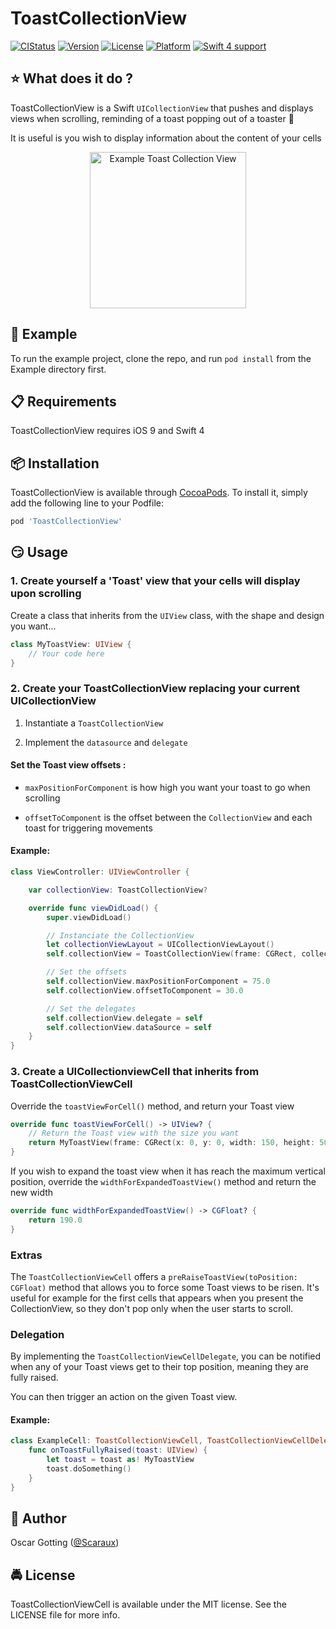 # ToastCollectionView

[![CIStatus](https://img.shields.io/travis/scaraux/ToastCollectionViewCell.svg?style=flat)](https://travis-ci.org/scaraux/ToastCollectionViewCel)
[![Version](https://img.shields.io/cocoapods/v/ToastCollectionViewCell.svg?style=flat)](https://cocoapods.org/pods/ToastCollectionViewCell)
[![License](https://img.shields.io/cocoapods/l/ToastCollectionViewCell.svg?style=flat)](https://cocoapods.org/pods/ToastCollectionViewCell)
[![Platform](https://img.shields.io/cocoapods/p/ToastCollectionViewCell.svg?style=flat)](https://cocoapods.org/pods/ToastCollectionViewCell)
[![Swift 4          support](https://img.shields.io/badge/Swift-4-orange.svg?style=flat)](https://cocoapods.org/pods/ToastCollectionViewCell)

## :star: What does it do ?

ToastCollectionView is a Swift `UICollectionView` that pushes and displays views when scrolling, reminding of a toast popping out of a toaster 🍞

It is useful is you wish to display information about the content of your cells

<p align="center">
    <img src="Artwork/example.gif" width="250" alt="Example Toast Collection View"/>
</p>

##  📲 Example

To run the example project, clone the repo, and run `pod install` from the Example directory first.

## 📋 Requirements

ToastCollectionView requires iOS 9 and Swift 4

##  📦 Installation

ToastCollectionView is available through [CocoaPods](https://cocoapods.org). To install
it, simply add the following line to your Podfile:

```ruby
pod 'ToastCollectionView'
```

## 😏 Usage

### 1. Create yourself a 'Toast' view that your cells will display upon scrolling

Create a class that inherits from the `UIView` class, with the shape and design you want...

```swift
class MyToastView: UIView {
    // Your code here
}
```

### 2. Create your ToastCollectionView replacing your current UICollectionView

1. Instantiate a `ToastCollectionView`

2. Implement the `datasource` and `delegate`

#### Set the Toast view offsets :

- `maxPositionForComponent` is how high you want your toast to go when scrolling

- `offsetToComponent` is the offset between the `CollectionView` and each toast for triggering movements

#### Example:

```swift
class ViewController: UIViewController {

	var collectionView: ToastCollectionView?

	override func viewDidLoad() {
		super.viewDidLoad()

		// Instanciate the CollectionView
		let collectionViewLayout = UICollectionViewLayout()
		self.collectionView = ToastCollectionView(frame: CGRect, collectionViewLayout: collectionViewLayout)

		// Set the offsets
		self.collectionView.maxPositionForComponent = 75.0
		self.collectionView.offsetToComponent = 30.0

		// Set the delegates
		self.collectionView.delegate = self
		self.collectionView.dataSource = self
	}
}
```

### 3. Create a UICollectionviewCell that inherits from ToastCollectionViewCell

Override the `toastViewForCell()` method, and return your Toast view

```swift
override func toastViewForCell() -> UIView? {
    // Return the Toast view with the size you want
    return MyToastView(frame: CGRect(x: 0, y: 0, width: 150, height: 50))
}
```

If you wish to expand the toast view when it has reach the maximum vertical position, override the `widthForExpandedToastView()` method and return the new width

```swift
override func widthForExpandedToastView() -> CGFloat? {
    return 190.0
}
```

### Extras

The `ToastCollectionViewCell` offers a `preRaiseToastView(toPosition: CGFloat)` method that allows you to force some Toast views to be risen. It's useful for example for the first cells that appears when you present the CollectionView, so they don't pop only when the user starts to scroll.


### Delegation

By implementing the `ToastCollectionViewCellDelegate`, you can be notified when any of your Toast views get to
their top position, meaning they are fully raised.

You can then trigger an action on the given Toast view.

#### Example:

```Swift
class ExampleCell: ToastCollectionViewCell, ToastCollectionViewCellDelegate {
	func onToastFullyRaised(toast: UIView) {
		let toast = toast as! MyToastView
		toast.doSomething()
	}
}
```

## 👱 Author

Oscar Gotting ([@Scaraux](https://twitter.com/scaraux))

## 🚔 License

ToastCollectionViewCell is available under the MIT license. See the LICENSE file for more info.

